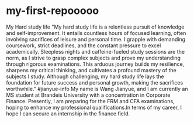 # my-first-repooooo
My Hard study life
"My hard study life is a relentless pursuit of knowledge and self-improvement. It entails countless hours of focused learning, often involving sacrifices of leisure and personal time. I grapple with demanding coursework, strict deadlines, and the constant pressure to excel academically. Sleepless nights and caffeine-fueled study sessions are the norm, as I strive to grasp complex subjects and prove my understanding through rigorous examinations. This arduous journey builds my resilience, sharpens my critical thinking, and cultivates a profound mastery of the subjects I study. Although challenging, my hard study life lays the foundation for future success and personal growth, making the sacrifices worthwhile."
#jianyue-info
My name is Wang Jianyue, and I am currently an MS student at Brandeis University with a concentration in Corporate Finance. Presently, I am preparing for the FRM and CFA examinations, hoping to enhance my professional qualifications.In terms of my career, I hope I can secure an internship in the finance field.

